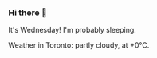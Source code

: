 ### Hi there :wave:

It's Wednesday! I'm probably sleeping.

Weather in Toronto: partly cloudy, at +0°C.
